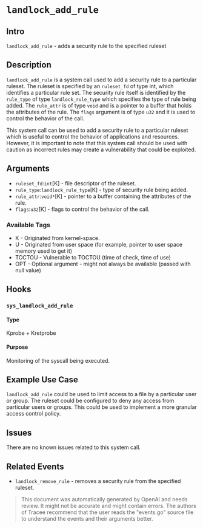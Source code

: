 
# `landlock_add_rule`

## Intro
`landlock_add_rule` - adds a security rule to the specified ruleset

## Description
`landlock_add_rule` is a system call used to add a security rule to a particular ruleset. The ruleset is specified by an `ruleset_fd` of type int, which identifies a particular rule set. The security rule itself is identified by the `rule_type` of type `landlock_rule_type` which specifies the type of rule being added. The `rule_attr` is of type `void` and is a pointer to a buffer that holds the attributes of the rule. The `flags` argument is of type `u32` and it is used to control the behavior of the call.

This system call can be used to add a security rule to a particular ruleset which is useful to control the behavior of applications and resources. However, it is important to note that this system call should be used with caution as incorrect rules may create a vulnerability that could be exploited.

## Arguments
* `ruleset_fd`:`int`[K] - file descriptor of the ruleset.
* `rule_type`:`landlock_rule_type`[K] - type of security rule being added.
* `rule_attr`:`void*`[K] - pointer to a buffer containing the attributes of the rule.
* `flags`:`u32`[K] - flags to control the behavior of the call.

### Available Tags
* K - Originated from kernel-space.
* U - Originated from user space (for example, pointer to user space memory used to get it)
* TOCTOU - Vulnerable to TOCTOU (time of check, time of use)
* OPT - Optional argument - might not always be available (passed with null value)

## Hooks
### `sys_landlock_add_rule`
#### Type
Kprobe + Kretprobe
#### Purpose
Monitoring of the syscall being executed.

## Example Use Case
`landlock_add_rule` could be used to limit access to a file by a particular user or group. The ruleset could be configured to deny any access from particular users or groups. This could be used to implement a more granular access control policy.

## Issues
There are no known issues related to this system call.

## Related Events
* `landlock_remove_rule` - removes a security rule from the specified ruleset.

> This document was automatically generated by OpenAI and needs review. It might
> not be accurate and might contain errors. The authors of Tracee recommend that
> the user reads the "events.go" source file to understand the events and their
> arguments better.
